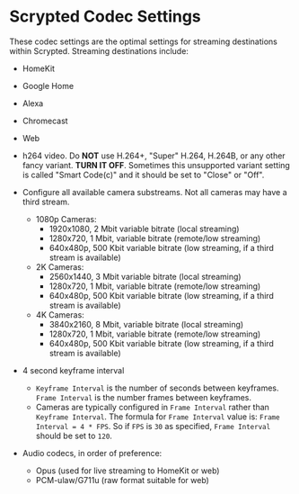 # Scrypted Codec Settings

These codec settings are the optimal settings for streaming destinations within Scrypted. Streaming destinations include:
  * HomeKit
  * Google Home
  * Alexa
  * Chromecast
  * Web

* h264 video. Do **NOT** use H.264+, "Super" H.264, H.264B, or any other fancy variant. **TURN IT OFF**. Sometimes this unsupported variant setting is called "Smart Code(c)" and it should be set to "Close" or "Off".
* Configure all available camera substreams. Not all cameras may have a third stream.
  * 1080p Cameras:
    * 1920x1080, 2 Mbit variable bitrate (local streaming)
    * 1280x720, 1 Mbit, variable bitrate (remote/low streaming)
    * 640x480p, 500 Kbit variable bitrate (low streaming, if a third stream is available)
  * 2K Cameras:
    * 2560x1440, 3 Mbit variable bitrate (local streaming)
    * 1280x720, 1 Mbit, variable bitrate (remote/low streaming)
    * 640x480p, 500 Kbit variable bitrate (low streaming, if a third stream is available)
  * 4K Cameras:
    * 3840x2160, 8 Mbit, variable bitrate (local streaming)
    * 1280x720, 1 Mbit, variable bitrate (remote/low streaming)
    * 640x480p, 500 Kbit variable bitrate (low streaming, if a third stream is available)
* 4 second keyframe interval
  * `Keyframe Interval` is the number of seconds between keyframes. `Frame Interval` is the number frames between keyframes.
  * Cameras are typically configured in `Frame Interval` rather than `Keyframe Interval`. The formula for `Frame Interval` value is: `Frame Interval = 4 * FPS`. So if `FPS` is `30` as specified, `Frame Interval` should be set to `120`.
* Audio codecs, in order of preference:
  * Opus (used for live streaming to HomeKit or web)
  * PCM-ulaw/G711u (raw format suitable for web)
